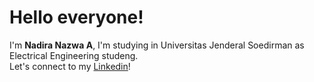 # Hello everyone! 
I'm **Nadira Nazwa A**, I'm studying in Universitas Jenderal Soedirman as Electrical Engineering studeng.<br>
Let's connect to my [Linkedin](https://www.linkedin.com/in/nadira-nazwa-azzahra/)!
